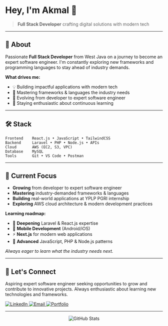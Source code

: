 # Hey, I'm Akmal 👋

> **Full Stack Developer** crafting digital solutions with modern tech

---

## 🚀 About

Passionate **Full Stack Developer** from West Java on a journey to become an expert software engineer. I'm constantly exploring new frameworks and programming languages to stay ahead of industry demands.

**What drives me:**

- 💡 Building impactful applications with modern tech
- 🌱 Mastering frameworks & languages the industry needs
- 🎯 Evolving from developer to expert software engineer
- 🚀 Staying enthusiastic about continuous learning

---

## 🛠️ Stack

```
Frontend    React.js • JavaScript • TailwindCSS
Backend     Laravel • PHP • Node.js • APIs
Cloud       AWS (EC2, S3, VPC)
Database    MySQL
Tools       Git • VS Code • Postman
```

---

## 🎯 Current Focus

- **Growing** from developer to expert software engineer
- **Mastering** industry-demanded frameworks & languages
- **Building** real-world applications at YPLP PGRI internship
- **Exploring** AWS cloud architecture & modern development practices

**Learning roadmap:**

- 🚀 **Deepening** Laravel & React.js expertise
- 📱 **Mobile Development** (Android/iOS)
- ⚡ **Next.js** for modern web applications
- 💪 **Advanced** JavaScript, PHP & Node.js patterns

_Always eager to learn what the industry needs next._

---

## 💫 Let's Connect

Aspiring expert software engineer seeking opportunities to grow and contribute to innovative projects. Always enthusiastic about learning new technologies and frameworks.

<p align="left">
  <a href="https://linkedin.com/in/akmal-bintang-budiawan-910916280">
    <img src="https://img.shields.io/badge/LinkedIn-0077B5?style=flat-square&logo=linkedin&logoColor=white" alt="LinkedIn"/>
  </a>
  <a href="mailto:akmalbintang33@gmail.com">
    <img src="https://img.shields.io/badge/Email-EA4335?style=flat-square&logo=gmail&logoColor=white" alt="Email"/>
  </a>
  <a href="https://akmalbb-site.vercel.app/">
    <img src="https://img.shields.io/badge/Portfolio-000000?style=flat-square&logo=vercel&logoColor=white" alt="Portfolio"/>
  </a>
</p>

---

<div align="center">
  <img src="https://github-readme-stats.vercel.app/api?username=Twook21&show_icons=true&theme=minimal&hide_border=true" alt="GitHub Stats"/>
</div>
